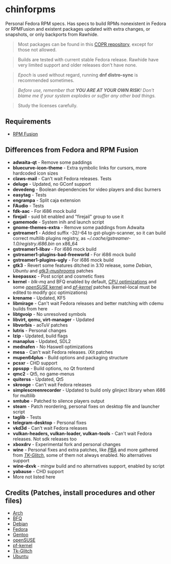 # chinforpms

Personal Fedora RPM specs. Has specs to build RPMs nonexistent in Fedora or RPMFusion and existent packages updated with extra changes, or snapshots, or only backports from Rawhide.

> Most packages can be found in this [COPR repository](https://copr.fedorainfracloud.org/coprs/phantomx/chinforpms), except for those not allowed.

> Builds are tested with current stable Fedora release. Rawhide have very limited support and older releases don't have none. 

> *Epoch* is used without regard, running **dnf distro-sync** is recommended sometimes.

>_Before use, remember that **YOU ARE AT YOUR OWN RISK**! Don't blame me if your
>system explodes or suffer any other bad things._

>Study the licenses carefully.

## Requirements

 * [RPM Fusion](https://rpmfusion.org)

## Differences from Fedora and RPM Fusion

 * **adwaita-qt** - Remove some paddings
 * **bluecurve-icon-theme** - Extra symbolic links for cursors, more hardcoded icon sizes
 * **claws-mail** - Can't wait Fedora releases. Tests
 * **deluge** - Updated, no GConf support
 * **devedeng** - Boolean dependencies for video players and disc burners
 * **easytag** - Tests
 * **engrampa** - Split caja extension
 * **FAudio** - Tests
 * **fdk-aac** - For i686 mock build
 * **firejail** - suid bit enabled and "firejail" group to use it
 * **gamemode** - System inih and launch script
 * **gnome-themes-extra** - Remove some paddings from Adwaita
 * **gstreamer1** - Added suffix -32/-64 to gst-plugin-scanner, so it can build
                    correct multilib plugins registry, as
                    _~/.cache/gstreamer-1.0/registry.i686.bin_ on x86_64
 * **gstreamer1-libav** - For i686 mock build
 * **gstreamer1-plugins-bad-freeworld** - For i686 mock build
 * **gstreamer1-plugins-ugly** - For i686 mock build
 * **gtk3** - Revert some features ditched in 3.10 release, some _Debian_,
              _Ubuntu_ and [_gtk3-mushrooms_](https://github.com/TomaszGasior/gtk3-mushrooms) patches
 * **keepassxc** - Post script and cosmetic fixes
 * **kernel** - _blk-mq_ and BFQ enabled by default, [CPU optimizations](https://github.com/graysky2/kernel_gcc_patch) and some
                [_openSUSE_ kernel](http://kernel.opensuse.org/cgit/kernel-source) and [_pf-kernel_](https://gitlab.com/post-factum/pf-kernel/wikis/README) patches
                (kernel-local must be edited to modify gcc optimizations)
 * **krename** - Updated, KF5
 * **libmirage** - Can't wait Fedora releases and better matching with cdemu builds from here
 * **libtgvoip** - No unresolved symbols
 * **libvirt, qemu, virt-manager** - Updated
 * **libvorbis** - aoTuV patches
 * **lutris** - Personal changes
 * **lzip** - Updated, build flags
 * **manaplus** - Updated, SDL2
 * **mednafen** - No Haswell optimizations
 * **mesa** - Can't wait Fedora releases. iXit patches
 * **mupen64plus** - Build options and packaging structure
 * **pcsxr** - CHD support
 * **ppsspp** - Build options, no Qt frontend
 * **qmc2** - Qt5, no game-menus
 * **quiterss** - Updated, Qt5
 * **skrooge** - Can't wait Fedora releases
 * **simplescreenrecorder** - Updated to build only glinject library when i686 for multilib
 * **smtube** - Patched to silence players output
 * **steam** - Patch reordering, personal fixes on desktop file and launcher script
 * **taglib** - Tests
 * **telegram-desktop** - Personal fixes
 * **vkd3d** - Can't wait Fedora releases
 * **vulkan-headers, vulkan-loader, vulkan-tools** - Can't wait Fedora releases. Not sdk releases too
 * **xboxdrv** - Experimental fork and personal changes
 * **wine** - Personal fixes and extra patches, like [_PBA_](https://github.com/acomminos/wine-pba) and
              more gathered from [_TK-Glitch_](https://github.com/Tk-Glitch/PKGBUILDS/tree/master/wine-tkg-git), some of them not always enabled.
              No alternatives support
 * **wine-dxvk** - mingw build and no alternatives support, enabled by script
 * **yabause** - CHD support
 * More not listed here

## Credits (Patches, install procedures and other files)
* [Arch](https://www.archlinux.org)
* [BFQ](http://algo.ing.unimo.it/people/paolo/disk_sched)
* [Debian](https://www.debian.org)
* [Fedora](https://fedoraproject.org)
* [Gentoo](https://www.gentoo.org)
* [openSUSE](https://www.opensuse.org)
* [pf-kernel](https://gitlab.com/post-factum/pf-kernel)
* [Tk-Glitch](https://github.com/Tk-Glitch)
* [Ubuntu](https://www.ubuntu.com)
